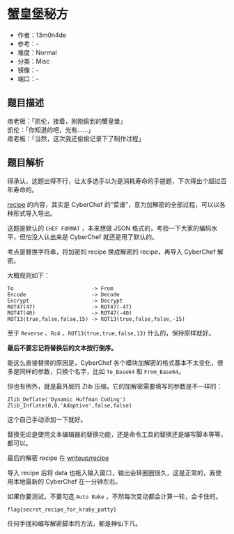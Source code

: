 # 蟹皇堡秘方

- 作者：13m0n4de
- 参考：-
- 难度：Normal
- 分类：Misc
- 镜像：-
- 端口：-

## 题目描述

痞老板：「凯伦，接着，刚刚偷到的蟹皇堡」\
凯伦：「你知道的吧，光有......」\
痞老板：「当然，这次我还偷偷记录下了制作过程」

## 题目解析

得承认，这题出得不行，让太多选手以为是消耗寿命的手搓题，下次得出个超过百年寿命的。

[recipe](./attachments/recipe) 的内容，其实是 CyberChef 的“菜谱”，意为加解密的全部过程，可以以各种形式导入导出。

这题是默认的 `CHEF FORMAT` ，本来想做 JSON 格式的，考验一下大家的编码水平，但怕没人认出来是 CyberChef 就还是用了默认的。

考点是替换字符串，将加密的 recipe 换成解密的 recipe，再导入 CyberChef 解密。

大概规则如下：

```
To                         -> From
Encode                     -> Decode
Encrypt                    -> Decrypt
ROT47(47)                  -> ROT47(-47)
ROT47(40)                  -> ROT47(-40)
ROT13(true,false,false,15) -> ROT13(true,false,false,-15)
```

至于 `Reverse` 、`Rc4` 、`ROT13(true,true,false,13)` 什么的，保持原样就好。

**最后不要忘记将替换后的文本按行倒序。**

能这么直接替换的原因是，CyberChef 各个模块加解密的格式基本不太变化，很多是同样的参数，只换个名字，比如 `To_Base64` 和 `From_Base64`。

但也有例外，就是最外层的 Zlib 压缩，它的加解密需要填写的参数是不一样的：

```
Zlib_Deflate('Dynamic Huffman Coding')
Zlib_Inflate(0,0,'Adaptive',false,false)
```

这个自己手动添加一下就好。

替换无论是使用文本编辑器的替换功能，还是命令工具的替换还是编写脚本等等，都可以。

最后的解密 recipe 在 [writeup/recipe](./writeup/recipe)

导入 recipe 后将 data 也拖入输入窗口，输出会转圈圈很久，这是正常的，我使用本地最新的 CyberChef 在一分钟左右。

如果你要测试，不要勾选 `Auto Bake` ，不然每次变动都会计算一轮，会卡住的。

```
flag{secret_recipe_for_kraby_patty}
```

任何手搓和编写解密脚本的方法，都是神仙下凡。
